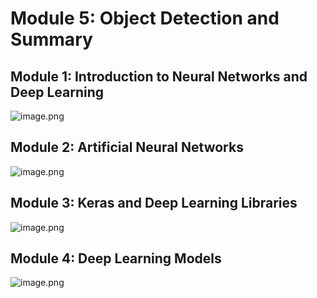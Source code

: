 

# Module 5: Object Detection and Summary
## Module 1: Introduction to Neural Networks and Deep Learning
![image.png](https://prod-files-secure.s3.us-west-2.amazonaws.com/03e82b26-cccb-4906-bb56-adabcbdc0655/a8d40bcb-c482-4026-8872-311e16b2dc63/image.png?X-Amz-Algorithm=AWS4-HMAC-SHA256&X-Amz-Content-Sha256=UNSIGNED-PAYLOAD&X-Amz-Credential=ASIAZI2LB46642FDNPO5%2F20250201%2Fus-west-2%2Fs3%2Faws4_request&X-Amz-Date=20250201T061916Z&X-Amz-Expires=3600&X-Amz-Security-Token=IQoJb3JpZ2luX2VjEMb%2F%2F%2F%2F%2F%2F%2F%2F%2F%2FwEaCXVzLXdlc3QtMiJHMEUCIQDohEvzvbQf7KgKXJs9q5CZGTPxu0Govb5YYEz%2BmF%2FuWAIgPwSGtTubxMXjlWY5UZ88LPMFSccywTcSlUm0QJ0Hk7AqiAQIzv%2F%2F%2F%2F%2F%2F%2F%2F%2F%2FARAAGgw2Mzc0MjMxODM4MDUiDITZyTnfD1xVrrpcfCrcA9R9wJYF8SE%2Fz8mR3asVKJP84XjoddA3lW%2F3X64ZodypEnzCj9VAbqjIlDnd2b5eM8MqL0FCwV%2BEWrkIpdKU6QRVekwi7dS5WU%2BdyGPabbzaZSgEc4ONwsrT6HolZOY1%2BptRCWqpkA7AvjNKWzdMNBLIrFeL61uKsBiAk7D4DHJ1NSXzfxqaCn85EccO36m4r9ep3JyCqLAmcYKXEmcpvbcvDgGzQfHURG32D2glA4nP1RBk1uAjotaqT%2FZ8CC1%2FvmE8cWPjH6p8aPLaFWRMEuOxl8mqMrrlzaViDfJcqgdSTTPpbvBxbaOhfAuyT0Q016ou7oW5WIH9A5VCRzQv3j%2BXNlafP49oX%2BP%2Bohqk67Qdv8ZsgKIGDILW2jGSv0BoePJPfvzVFlyRp%2FS2Q%2Fpol8wZHm7zDokyX1zxCpCh%2Buw2sSS2cw2jntybPSSIWVIJtERvvMefTU6qb2BCTnIKhoMRQqjjNxQcdoyQPTQYiHzn9zah1OT07tBZp5d3Oypu3VGU8qG81LMtqx3jBuXdcM4siu%2BdMJIuJGIiJTPrVu7EwiSR4a%2FViDXHR3zWN7S5MNhD8mkyWUDAPj697UKDO1AbMb1lJKUYh%2FyMUOWC5MjVJ%2BP%2FGKDh0LSY06TxMNfd9rwGOqUBuWjzmTosos1ys5z7dV%2BeviliZ1aBfR3e0S8lr6P08sSS1UfJHSL62SnSAJo%2BY4oRMouCrO2%2BmxW%2FV5GR4pQC38g2g2yAHqCCJh1KbCl1j1hloqrmPXd77%2BCqCw11MC%2BOv%2FBHWa%2BrCeLyhgatGYuervVekhiOfDpHZNhnSLazUGbLRuHHFFJl0g0prI9awq9ZNF%2BbfxamSt8vNFJeoyR%2BhULR2IPI&X-Amz-Signature=6a817a5965693e00001d7eacbfd38d8e9d45040ac754b1ce393478242277a393&X-Amz-SignedHeaders=host&x-id=GetObject)
## Module 2: Artificial Neural Networks
![image.png](https://prod-files-secure.s3.us-west-2.amazonaws.com/03e82b26-cccb-4906-bb56-adabcbdc0655/5157ca89-62da-41d9-a98f-6432b71047a9/image.png?X-Amz-Algorithm=AWS4-HMAC-SHA256&X-Amz-Content-Sha256=UNSIGNED-PAYLOAD&X-Amz-Credential=ASIAZI2LB46642FDNPO5%2F20250201%2Fus-west-2%2Fs3%2Faws4_request&X-Amz-Date=20250201T061916Z&X-Amz-Expires=3600&X-Amz-Security-Token=IQoJb3JpZ2luX2VjEMb%2F%2F%2F%2F%2F%2F%2F%2F%2F%2FwEaCXVzLXdlc3QtMiJHMEUCIQDohEvzvbQf7KgKXJs9q5CZGTPxu0Govb5YYEz%2BmF%2FuWAIgPwSGtTubxMXjlWY5UZ88LPMFSccywTcSlUm0QJ0Hk7AqiAQIzv%2F%2F%2F%2F%2F%2F%2F%2F%2F%2FARAAGgw2Mzc0MjMxODM4MDUiDITZyTnfD1xVrrpcfCrcA9R9wJYF8SE%2Fz8mR3asVKJP84XjoddA3lW%2F3X64ZodypEnzCj9VAbqjIlDnd2b5eM8MqL0FCwV%2BEWrkIpdKU6QRVekwi7dS5WU%2BdyGPabbzaZSgEc4ONwsrT6HolZOY1%2BptRCWqpkA7AvjNKWzdMNBLIrFeL61uKsBiAk7D4DHJ1NSXzfxqaCn85EccO36m4r9ep3JyCqLAmcYKXEmcpvbcvDgGzQfHURG32D2glA4nP1RBk1uAjotaqT%2FZ8CC1%2FvmE8cWPjH6p8aPLaFWRMEuOxl8mqMrrlzaViDfJcqgdSTTPpbvBxbaOhfAuyT0Q016ou7oW5WIH9A5VCRzQv3j%2BXNlafP49oX%2BP%2Bohqk67Qdv8ZsgKIGDILW2jGSv0BoePJPfvzVFlyRp%2FS2Q%2Fpol8wZHm7zDokyX1zxCpCh%2Buw2sSS2cw2jntybPSSIWVIJtERvvMefTU6qb2BCTnIKhoMRQqjjNxQcdoyQPTQYiHzn9zah1OT07tBZp5d3Oypu3VGU8qG81LMtqx3jBuXdcM4siu%2BdMJIuJGIiJTPrVu7EwiSR4a%2FViDXHR3zWN7S5MNhD8mkyWUDAPj697UKDO1AbMb1lJKUYh%2FyMUOWC5MjVJ%2BP%2FGKDh0LSY06TxMNfd9rwGOqUBuWjzmTosos1ys5z7dV%2BeviliZ1aBfR3e0S8lr6P08sSS1UfJHSL62SnSAJo%2BY4oRMouCrO2%2BmxW%2FV5GR4pQC38g2g2yAHqCCJh1KbCl1j1hloqrmPXd77%2BCqCw11MC%2BOv%2FBHWa%2BrCeLyhgatGYuervVekhiOfDpHZNhnSLazUGbLRuHHFFJl0g0prI9awq9ZNF%2BbfxamSt8vNFJeoyR%2BhULR2IPI&X-Amz-Signature=569e261e136954d66c55c0e7c29f39e014d245836bdaa07a59e398078f2a8716&X-Amz-SignedHeaders=host&x-id=GetObject)
## Module 3: Keras and Deep Learning Libraries
![image.png](https://prod-files-secure.s3.us-west-2.amazonaws.com/03e82b26-cccb-4906-bb56-adabcbdc0655/5089ce50-05f1-470d-ad42-42503bf1df5f/image.png?X-Amz-Algorithm=AWS4-HMAC-SHA256&X-Amz-Content-Sha256=UNSIGNED-PAYLOAD&X-Amz-Credential=ASIAZI2LB46642FDNPO5%2F20250201%2Fus-west-2%2Fs3%2Faws4_request&X-Amz-Date=20250201T061916Z&X-Amz-Expires=3600&X-Amz-Security-Token=IQoJb3JpZ2luX2VjEMb%2F%2F%2F%2F%2F%2F%2F%2F%2F%2FwEaCXVzLXdlc3QtMiJHMEUCIQDohEvzvbQf7KgKXJs9q5CZGTPxu0Govb5YYEz%2BmF%2FuWAIgPwSGtTubxMXjlWY5UZ88LPMFSccywTcSlUm0QJ0Hk7AqiAQIzv%2F%2F%2F%2F%2F%2F%2F%2F%2F%2FARAAGgw2Mzc0MjMxODM4MDUiDITZyTnfD1xVrrpcfCrcA9R9wJYF8SE%2Fz8mR3asVKJP84XjoddA3lW%2F3X64ZodypEnzCj9VAbqjIlDnd2b5eM8MqL0FCwV%2BEWrkIpdKU6QRVekwi7dS5WU%2BdyGPabbzaZSgEc4ONwsrT6HolZOY1%2BptRCWqpkA7AvjNKWzdMNBLIrFeL61uKsBiAk7D4DHJ1NSXzfxqaCn85EccO36m4r9ep3JyCqLAmcYKXEmcpvbcvDgGzQfHURG32D2glA4nP1RBk1uAjotaqT%2FZ8CC1%2FvmE8cWPjH6p8aPLaFWRMEuOxl8mqMrrlzaViDfJcqgdSTTPpbvBxbaOhfAuyT0Q016ou7oW5WIH9A5VCRzQv3j%2BXNlafP49oX%2BP%2Bohqk67Qdv8ZsgKIGDILW2jGSv0BoePJPfvzVFlyRp%2FS2Q%2Fpol8wZHm7zDokyX1zxCpCh%2Buw2sSS2cw2jntybPSSIWVIJtERvvMefTU6qb2BCTnIKhoMRQqjjNxQcdoyQPTQYiHzn9zah1OT07tBZp5d3Oypu3VGU8qG81LMtqx3jBuXdcM4siu%2BdMJIuJGIiJTPrVu7EwiSR4a%2FViDXHR3zWN7S5MNhD8mkyWUDAPj697UKDO1AbMb1lJKUYh%2FyMUOWC5MjVJ%2BP%2FGKDh0LSY06TxMNfd9rwGOqUBuWjzmTosos1ys5z7dV%2BeviliZ1aBfR3e0S8lr6P08sSS1UfJHSL62SnSAJo%2BY4oRMouCrO2%2BmxW%2FV5GR4pQC38g2g2yAHqCCJh1KbCl1j1hloqrmPXd77%2BCqCw11MC%2BOv%2FBHWa%2BrCeLyhgatGYuervVekhiOfDpHZNhnSLazUGbLRuHHFFJl0g0prI9awq9ZNF%2BbfxamSt8vNFJeoyR%2BhULR2IPI&X-Amz-Signature=eaae43fc6c36440876a50b795c05ad4c209216175414dc854c5bd0ec77923a7f&X-Amz-SignedHeaders=host&x-id=GetObject)
## Module 4: Deep Learning Models
![image.png](https://prod-files-secure.s3.us-west-2.amazonaws.com/03e82b26-cccb-4906-bb56-adabcbdc0655/4e22fcb0-cfbc-4d28-b961-b9b8fde071f0/image.png?X-Amz-Algorithm=AWS4-HMAC-SHA256&X-Amz-Content-Sha256=UNSIGNED-PAYLOAD&X-Amz-Credential=ASIAZI2LB46642FDNPO5%2F20250201%2Fus-west-2%2Fs3%2Faws4_request&X-Amz-Date=20250201T061916Z&X-Amz-Expires=3600&X-Amz-Security-Token=IQoJb3JpZ2luX2VjEMb%2F%2F%2F%2F%2F%2F%2F%2F%2F%2FwEaCXVzLXdlc3QtMiJHMEUCIQDohEvzvbQf7KgKXJs9q5CZGTPxu0Govb5YYEz%2BmF%2FuWAIgPwSGtTubxMXjlWY5UZ88LPMFSccywTcSlUm0QJ0Hk7AqiAQIzv%2F%2F%2F%2F%2F%2F%2F%2F%2F%2FARAAGgw2Mzc0MjMxODM4MDUiDITZyTnfD1xVrrpcfCrcA9R9wJYF8SE%2Fz8mR3asVKJP84XjoddA3lW%2F3X64ZodypEnzCj9VAbqjIlDnd2b5eM8MqL0FCwV%2BEWrkIpdKU6QRVekwi7dS5WU%2BdyGPabbzaZSgEc4ONwsrT6HolZOY1%2BptRCWqpkA7AvjNKWzdMNBLIrFeL61uKsBiAk7D4DHJ1NSXzfxqaCn85EccO36m4r9ep3JyCqLAmcYKXEmcpvbcvDgGzQfHURG32D2glA4nP1RBk1uAjotaqT%2FZ8CC1%2FvmE8cWPjH6p8aPLaFWRMEuOxl8mqMrrlzaViDfJcqgdSTTPpbvBxbaOhfAuyT0Q016ou7oW5WIH9A5VCRzQv3j%2BXNlafP49oX%2BP%2Bohqk67Qdv8ZsgKIGDILW2jGSv0BoePJPfvzVFlyRp%2FS2Q%2Fpol8wZHm7zDokyX1zxCpCh%2Buw2sSS2cw2jntybPSSIWVIJtERvvMefTU6qb2BCTnIKhoMRQqjjNxQcdoyQPTQYiHzn9zah1OT07tBZp5d3Oypu3VGU8qG81LMtqx3jBuXdcM4siu%2BdMJIuJGIiJTPrVu7EwiSR4a%2FViDXHR3zWN7S5MNhD8mkyWUDAPj697UKDO1AbMb1lJKUYh%2FyMUOWC5MjVJ%2BP%2FGKDh0LSY06TxMNfd9rwGOqUBuWjzmTosos1ys5z7dV%2BeviliZ1aBfR3e0S8lr6P08sSS1UfJHSL62SnSAJo%2BY4oRMouCrO2%2BmxW%2FV5GR4pQC38g2g2yAHqCCJh1KbCl1j1hloqrmPXd77%2BCqCw11MC%2BOv%2FBHWa%2BrCeLyhgatGYuervVekhiOfDpHZNhnSLazUGbLRuHHFFJl0g0prI9awq9ZNF%2BbfxamSt8vNFJeoyR%2BhULR2IPI&X-Amz-Signature=8551e2c21fd45831ff7e7762abe92c8d5506a1916c7a9e27f886a8d338e64b63&X-Amz-SignedHeaders=host&x-id=GetObject)